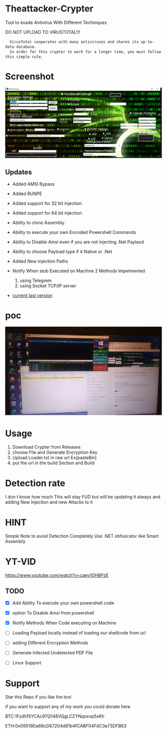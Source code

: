 # Theattacker-Crypter
Tool to evade Antivirus With Different Techniques

DO NOT UPLOAD TO VIRUSTOTAL!!!
```
  VirusTotal cooperates with many antiviruses and shares its up-to-date database.
  In order for this crypter to work for a longer time, you must follow this simple rule.
```

# Screenshot

![crypter](Crypter.PNG)


## Updates
- Added AMSI Bypass
- Added RUNPE
- Added support for  32 bit injection
- Added support for 64 bit injection
- Ability to clone Assembly 
- Ability to execute your own Encoded Powershell Commands
- Ability to Disable Amsi even if you are not injecting .Net Paylaod
- Ability to choose Payload type if it Native or .Net 
- Added New injection Paths
- Notify When stub Executed on Macihne 2 Methods Impelmented 
     1. using  Telegrem
     2. using  Socket TCP/IP server

- [current last version](https://github.com/TheNewAttacker64/Theattacker-Crypter/releases/tag/0.3)

# poc

 ![POC](POC.jpg)

# Usage

1. Download Crypter from Releases
2. choose File and Generate Encryption Key
3. Upload Loader.txt in  raw url Ex(pasteBin)
4. put the url in the build Section and Build

# Detection rate 

 I don t know how much This will stay FUD but will be updating it always and adding New Injection and new Attacks to it 
 
 # HINT 
 
 Simple Note to avoid Detection Completely Use .NET obfuscator like Smart Assembly
 
 # YT-VID
 
 https://www.youtube.com/watch?v=caev1GH8PzE
 
  ## TODO

- [x] Add Ability To execute your own powershell code 
- [x] option To Disable Amsi from powershell 
- [x] Notify Methods When Code executing on Machine
- [ ] Loading Payload locally instead of loading our shellcode from url
- [ ] adding Different Encryption Methods 
- [ ] Generate  Infected Undetected  PDF File
- [ ] Linux Support




 
 # Support 
 
 Star this Repo if you like the tool
 
 if you want to support any of my work you could donate here 
 
 BTC:1Fzdh15YCAc97Q148VQgLCZYNqoxvp5xKh
 
 
 ETH:0x09519Da68cD67204d81b4fCABF04FdC3e73DFB63

